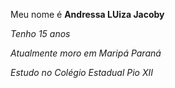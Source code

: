 Meu nome é **Andressa LUiza Jacoby**

*Tenho 15 anos*

*Atualmente moro em Maripá Paraná*

*Estudo no Colégio Estadual Pio XII*
